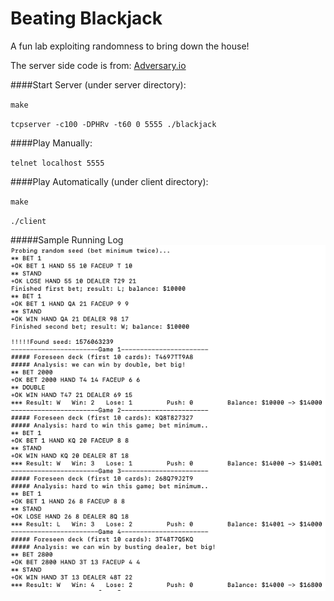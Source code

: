 # Beating Blackjack

A fun lab exploiting randomness to bring down the house!

The server side code is from: [Adversary.io](https://platform.adversary.io/missions/seccourse-random/blackjack)

####Start Server (under server directory):

`make`

`tcpserver -c100 -DPHRv -t60 0 5555 ./blackjack`

####Play Manually:

`telnet localhost 5555`

####Play Automatically (under client directory):

`make`

`./client`

#####Sample Running Log
![sample](sample.png)